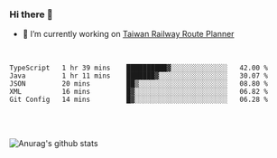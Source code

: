 ### Hi there 👋

- 🔭 I’m currently working on [Taiwan Railway Route Planner](https://github.com/Taiwan-Railway-Route-Planner)

<br/>

<!--START_SECTION:waka-->
```text
TypeScript   1 hr 39 mins    ██████████▓░░░░░░░░░░░░░░   42.00 % 
Java         1 hr 11 mins    ███████▓░░░░░░░░░░░░░░░░░   30.07 % 
JSON         20 mins         ██▒░░░░░░░░░░░░░░░░░░░░░░   08.80 % 
XML          16 mins         █▓░░░░░░░░░░░░░░░░░░░░░░░   06.82 % 
Git Config   14 mins         █▓░░░░░░░░░░░░░░░░░░░░░░░   06.28 % 
```
<!--END_SECTION:waka-->

<br/>
<br/>

![Anurag's github stats](https://github-readme-stats.vercel.app/api?username=DepickereSven&show_icons=true&theme=tokyonight)



<!--
**DepickereSven/DepickereSven** is a ✨ _special_ ✨ repository because its `README.md` (this file) appears on your GitHub profile.

Here are some ideas to get you started:

- 🔭 I’m currently working on ...
- 🌱 I’m currently learning ...
- 👯 I’m looking to collaborate on ...
- 🤔 I’m looking for help with ...
- 💬 Ask me about ...
- 📫 How to reach me: ...
- 😄 Pronouns: ...
- ⚡ Fun fact: ...
-->

